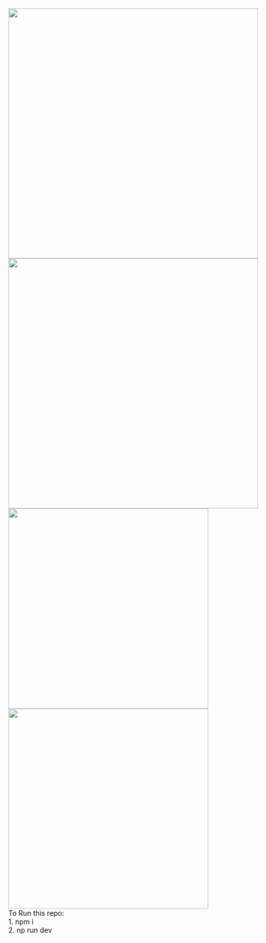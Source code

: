 <img src="https://i.ibb.co/2s5KNng/Screenshot-2024-03-21-230722.png" width="500">
<img src="https://i.ibb.co/F51Xc7D/Screenshot-2024-03-21-230831.png" width="500">
<br/>
<img src="https://i.ibb.co/SyLZ88f/Screenshot-2024-03-21-230920.png" width="400">
<img src="https://i.ibb.co/2dK0SzT/Screenshot-2024-03-21-231005.png" width="400">

<br/>
To Run this repo:<br/>
1. npm i<br/>
2. np run dev
